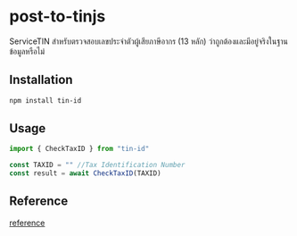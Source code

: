 # post-to-tinjs
ServiceTIN สำหรับตรวจสอบเลขประจำตัวผู้เสียภาษีอากร (13 หลัก) ว่าถูกต้องและมีอยู่จริงในฐานข้อมูลหรือไม่

## Installation
```bash
npm install tin-id
```
## Usage
```typescript
import { CheckTaxID } from "tin-id"

const TAXID = "" //Tax Identification Number
const result = await CheckTaxID(TAXID)

```
## Reference
[reference](https://www.rd.go.th/publish/42533.0.html)
